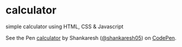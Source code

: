 # calculator
simple calculator using HTML, CSS &amp; Javascript


See the Pen <a href='https://codepen.io/shankaresh05/pen/vYGpwXB'>calculator</a> by Shankaresh (<a href='https://codepen.io/shankaresh05'>@shankaresh05</a>) on <a href='https://codepen.io'>CodePen</a>.

